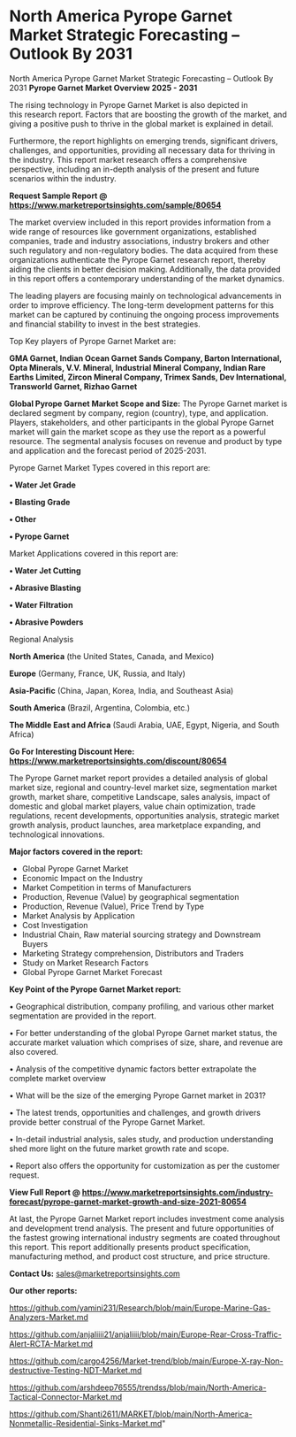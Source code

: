 # North America Pyrope Garnet Market Strategic Forecasting – Outlook By 2031
 North America Pyrope Garnet Market Strategic Forecasting – Outlook By 2031
<Strong> Pyrope Garnet Market Overview 2025 - 2031</strong>

The rising technology in Pyrope Garnet Market is also depicted in this research report. Factors that are boosting the growth of the market, and giving a positive push to thrive in the global market is explained in detail.

Furthermore, the report highlights on emerging trends, significant drivers, challenges, and opportunities, providing all necessary data for thriving in the industry. This report market research offers a comprehensive perspective, including an in-depth analysis of the present and future scenarios within the industry.

<strong>Request Sample Report @ <a href=https://www.marketreportsinsights.com/sample/80654>https://www.marketreportsinsights.com/sample/80654</a></strong>

The market overview included in this report provides information from a wide range of resources like government organizations, established companies, trade and industry associations, industry brokers and other such regulatory and non-regulatory bodies. The data acquired from these organizations authenticate the Pyrope Garnet research report, thereby aiding the clients in better decision making. Additionally, the data provided in this report offers a contemporary understanding of the market dynamics.

The leading players are focusing mainly on technological advancements in order to improve efficiency. The long-term development patterns for this market can be captured by continuing the ongoing process improvements and financial stability to invest in the best strategies.

Top Key players of Pyrope Garnet Market are:

<strong>GMA Garnet, Indian Ocean Garnet Sands Company, Barton International, Opta Minerals, V.V. Mineral, Industrial Mineral Company, Indian Rare Earths Limited, Zircon Mineral Company, Trimex Sands, Dev International, Transworld Garnet, Rizhao Garnet</strong>

<strong><b>Global Pyrope Garnet Market Scope and Size:</b></strong>
The Pyrope Garnet market is declared segment by company, region (country), type, and application. Players, stakeholders, and other participants in the global Pyrope Garnet market will gain the market scope as they use the report as a powerful resource. The segmental analysis focuses on revenue and product by type and application and the forecast period of 2025-2031.

Pyrope Garnet Market Types covered in this report are:

<strong>• Water Jet Grade

• Blasting Grade

• Other

• Pyrope Garnet</strong>

Market Applications covered in this report are:

<strong>• Water Jet Cutting

• Abrasive Blasting

• Water Filtration

• Abrasive Powders</strong> 

Regional Analysis

<strong>North America</strong> (the United States, Canada, and Mexico)

<strong>Europe</strong> (Germany, France, UK, Russia, and Italy)

<strong>Asia-Pacific</strong> (China, Japan, Korea, India, and Southeast Asia)

<strong>South America</strong> (Brazil, Argentina, Colombia, etc.)

<strong>The Middle East and Africa</strong> (Saudi Arabia, UAE, Egypt, Nigeria, and South Africa)

<strong>Go For Interesting Discount Here: <a href=https://www.marketreportsinsights.com/discount/80654>https://www.marketreportsinsights.com/discount/80654</a></strong>

The Pyrope Garnet market report provides a detailed analysis of global market size, regional and country-level market size, segmentation market growth, market share, competitive Landscape, sales analysis, impact of domestic and global market players, value chain optimization, trade regulations, recent developments, opportunities analysis, strategic market growth analysis, product launches, area marketplace expanding, and technological innovations.

<strong><b>Major factors covered in the report:</b></strong>
<ul>
  <li>Global Pyrope Garnet Market </li>
  <li>Economic Impact on the Industry</li>
  <li>Market Competition in terms of Manufacturers</li>
  <li>Production, Revenue (Value) by geographical segmentation</li>
  <li>Production, Revenue (Value), Price Trend by Type</li>
  <li>Market Analysis by Application</li>
  <li>Cost Investigation</li>
  <li>Industrial Chain, Raw material sourcing strategy and Downstream Buyers</li>
  <li>Marketing Strategy comprehension, Distributors and Traders</li>
  <li>Study on Market Research Factors</li>
  <li>Global Pyrope Garnet Market Forecast</li>
</ul>

<strong><b>Key Point of the Pyrope Garnet Market report:</b></strong>

• Geographical distribution, company profiling, and various other market segmentation are provided in the report.

• For better understanding of the global Pyrope Garnet market status, the accurate market valuation which comprises of size, share, and revenue are also covered.

• Analysis of the competitive dynamic factors better extrapolate the complete market overview

• What will be the size of the emerging Pyrope Garnet market in 2031?

• The latest trends, opportunities and challenges, and growth drivers provide better construal of the Pyrope Garnet Market.

• In-detail industrial analysis, sales study, and production understanding shed more light on the future market growth rate and scope.

• Report also offers the opportunity for customization as per the customer request.

<strong><b>View Full Report @ <a href=https://www.marketreportsinsights.com/industry-forecast/pyrope-garnet-market-growth-and-size-2021-80654>https://www.marketreportsinsights.com/industry-forecast/pyrope-garnet-market-growth-and-size-2021-80654</a></b></strong>


At last, the Pyrope Garnet Market report includes investment come analysis and development trend analysis. The present and future opportunities of the fastest growing international industry segments are coated throughout this report. This report additionally presents product specification, manufacturing method, and product cost structure, and price structure.

<strong>Contact Us:</strong>
sales@marketreportsinsights.com

<strong>Our other reports:</strong>

<a href=https://github.com/yamini231/Research/blob/main/Europe-Marine-Gas-Analyzers-Market.md>https://github.com/yamini231/Research/blob/main/Europe-Marine-Gas-Analyzers-Market.md</a>

<a href=https://github.com/anjaliiii21/anjaliiii/blob/main/Europe-Rear-Cross-Traffic-Alert-RCTA-Market.md>https://github.com/anjaliiii21/anjaliiii/blob/main/Europe-Rear-Cross-Traffic-Alert-RCTA-Market.md</a>

<a href=https://github.com/cargo4256/Market-trend/blob/main/Europe-X-ray-Non-destructive-Testing-NDT-Market.md>https://github.com/cargo4256/Market-trend/blob/main/Europe-X-ray-Non-destructive-Testing-NDT-Market.md</a>

<a href=https://github.com/arshdeep76555/trendss/blob/main/North-America-Tactical-Connector-Market.md>https://github.com/arshdeep76555/trendss/blob/main/North-America-Tactical-Connector-Market.md</a>

<a href=https://github.com/Shanti2611/MARKET/blob/main/North-America-Nonmetallic-Residential-Sinks-Market.md>https://github.com/Shanti2611/MARKET/blob/main/North-America-Nonmetallic-Residential-Sinks-Market.md</a>"
